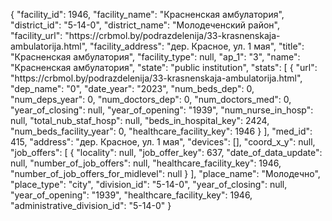 {
    "facility_id": 1946,
    "facility_name": "Красненская амбулатория",
    "district_id": "5-14-0",
    "district_name": "Молодеченский район",
    "facility_url": "https:\/\/crbmol.by\/podrazdelenija\/33-krasnenskaja-ambulatorija.html",
    "facility_address": "дер. Красное, ул. 1 мая",
    "title": "Красненская амбулатория",
    "facility_type": null,
    "ap_1": "3",
    "name": "Красненская амбулатория",
    "state": "public institution",
    "stats": [
        {
            "url": "https:\/\/crbmol.by\/podrazdelenija\/33-krasnenskaja-ambulatorija.html",
            "dep_name": "0",
            "date_year": "2023",
            "num_beds_dep": 0,
            "num_deps_year": 0,
            "num_doctors_dep": 0,
            "num_doctors_med": 0,
            "year_of_closing": null,
            "year_of_opening": "1939",
            "num_nurse_in_hosp": null,
            "total_nub_staf_hosp": null,
            "beds_in_hospital_key": 2424,
            "num_beds_facility_year": 0,
            "healthcare_facility_key": 1946
        }
    ],
    "med_id": 415,
    "address": "дер. Красное, ул. 1 мая",
    "devices": [],
    "coord_x_y": null,
    "job_offers": [
        {
            "locality": null,
            "job_offer_key": 637,
            "date_of_data_update": null,
            "number_of_job_offers": null,
            "healthcare_facility_key": 1946,
            "number_of_job_offers_for_midlevel": null
        }
    ],
    "place_name": "Молодечно",
    "place_type": "city",
    "division_id": "5-14-0",
    "year_of_closing": null,
    "year_of_opening": "1939",
    "healthcare_facility_key": 1946,
    "administrative_division_id": "5-14-0"
}
